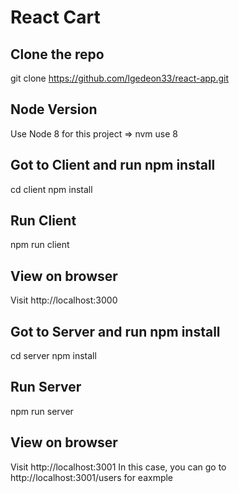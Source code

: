 React Cart
===========


## Clone the repo
git clone https://github.com/lgedeon33/react-app.git

## Node Version
Use Node 8 for this project => nvm use 8

## Got to Client and run npm install
cd client
npm install

## Run Client
npm run client

## View on browser
Visit http://localhost:3000

## Got to Server and run npm install
cd server
npm install

## Run Server
npm run server

## View on browser
Visit http://localhost:3001
In this case, you can go to http://localhost:3001/users for eaxmple 